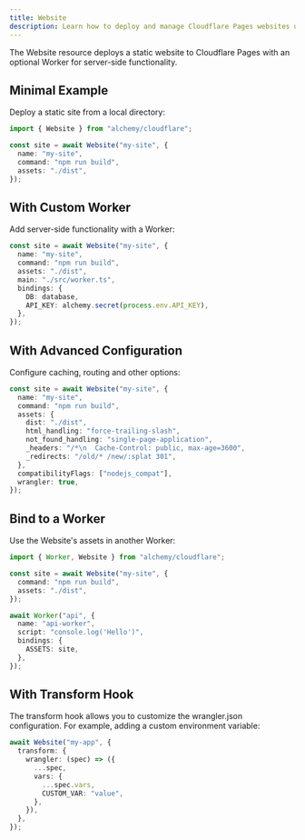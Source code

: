 ```yaml
---
title: Website
description: Learn how to deploy and manage Cloudflare Pages websites using Alchemy for static and dynamic site hosting.
---
```


The Website resource deploys a static website to Cloudflare Pages with an optional Worker for server-side functionality.

## Minimal Example

Deploy a static site from a local directory:

```ts
import { Website } from "alchemy/cloudflare";

const site = await Website("my-site", {
  name: "my-site",
  command: "npm run build",
  assets: "./dist",
});
```

## With Custom Worker

Add server-side functionality with a Worker:

```ts
const site = await Website("my-site", {
  name: "my-site",
  command: "npm run build",
  assets: "./dist",
  main: "./src/worker.ts",
  bindings: {
    DB: database,
    API_KEY: alchemy.secret(process.env.API_KEY),
  },
});
```

## With Advanced Configuration

Configure caching, routing and other options:

```ts
const site = await Website("my-site", {
  name: "my-site",
  command: "npm run build",
  assets: {
    dist: "./dist",
    html_handling: "force-trailing-slash",
    not_found_handling: "single-page-application",
    _headers: "/*\n  Cache-Control: public, max-age=3600",
    _redirects: "/old/* /new/:splat 301",
  },
  compatibilityFlags: ["nodejs_compat"],
  wrangler: true,
});
```

## Bind to a Worker

Use the Website's assets in another Worker:

```ts
import { Worker, Website } from "alchemy/cloudflare";

const site = await Website("my-site", {
  command: "npm run build",
  assets: "./dist",
});

await Worker("api", {
  name: "api-worker",
  script: "console.log('Hello')",
  bindings: {
    ASSETS: site,
  },
});
```

## With Transform Hook

The transform hook allows you to customize the wrangler.json configuration. For example, adding a custom environment variable:

```ts
await Website("my-app", {
  transform: {
    wrangler: (spec) => ({
      ...spec,
      vars: {
        ...spec.vars,
        CUSTOM_VAR: "value",
      },
    }),
  },
});
```
